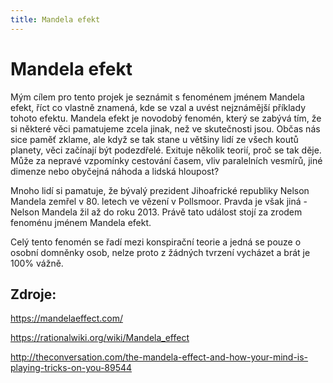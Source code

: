```yaml
---
title: Mandela efekt
---
```

# Mandela efekt 

Mým cílem pro tento projek je seznámit s fenoménem jménem Mandela efekt, říct co vlastně znamená, kde se vzal a uvést nejznámější příklady tohoto efektu. Mandela efekt je novodobý fenomén, který se zabývá tím, že si některé věci  pamatujeme zcela jinak, než ve skutečnosti jsou. Občas nás sice paměť zklame, ale když se tak stane u většiny lidí ze všech koutů planety, věci začínají být podezdřelé. Exituje několik teorií, proč se tak děje. Může za nepravé vzpomínky cestování časem, vliv paralelních vesmírů, jiné dimenze nebo obyčejná náhoda a lidská hloupost?

Mnoho lidí si pamatuje, že bývalý prezident Jihoafrické republiky Nelson Mandela zemřel v 80. letech ve vězení v Pollsmoor. Pravda je však jiná - Nelson Mandela žil až do roku 2013. Právě tato událost stojí za zrodem fenoménu jménem Mandela efekt.

Celý tento fenomén se řadí mezi konspirační teorie a jedná se pouze o osobní domněnky osob, nelze proto z žádných tvrzení vycházet a brát je 100% vážně.
 

## Zdroje:

https://mandelaeffect.com/

https://rationalwiki.org/wiki/Mandela_effect

http://theconversation.com/the-mandela-effect-and-how-your-mind-is-playing-tricks-on-you-89544


